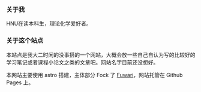 ### 关于我

HNU在读本科生，理论化学爱好者。

### 关于这个站点

本站点是我大二时闲的没事搭的一个网站，大概会放一些自己自认为写的比较好的学习笔记或者课程小论文之类的文章吧。网站名字目前还没想好。

本网站主要使用 astro 搭建，主体部分 Fock 了 [Fuwari](https://github.com/saicaca/fuwari)，网站托管在 Github Pages 上。
